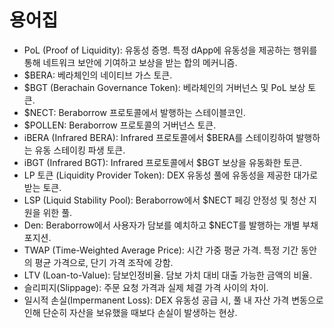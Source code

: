 # 용어집

* PoL (Proof of Liquidity): 유동성 증명. 특정 dApp에 유동성을 제공하는 행위를 통해 네트워크 보안에 기여하고 보상을 받는 합의 메커니즘.
* $BERA: 베라체인의 네이티브 가스 토큰.
* $BGT (Berachain Governance Token): 베라체인의 거버넌스 및 PoL 보상 토큰.
* $NECT: Beraborrow 프로토콜에서 발행하는 스테이블코인.
* $POLLEN: Beraborrow 프로토콜의 거버넌스 토큰.
* iBERA (Infrared BERA): Infrared 프로토콜에서 $BERA를 스테이킹하여 발행하는 유동 스테이킹 파생 토큰.
* iBGT (Infrared BGT): Infrared 프로토콜에서 $BGT 보상을 유동화한 토큰.
* LP 토큰 (Liquidity Provider Token): DEX 유동성 풀에 유동성을 제공한 대가로 받는 토큰.
* LSP (Liquid Stability Pool): Beraborrow에서 $NECT 페깅 안정성 및 청산 지원을 위한 풀.
* Den: Beraborrow에서 사용자가 담보를 예치하고 $NECT를 발행하는 개별 부채 포지션.
* TWAP (Time-Weighted Average Price): 시간 가중 평균 가격. 특정 기간 동안의 평균 가격으로, 단기 가격 조작에 강함.
* LTV (Loan-to-Value): 담보인정비율. 담보 가치 대비 대출 가능한 금액의 비율.
* 슬리피지(Slippage): 주문 요청 가격과 실제 체결 가격 사이의 차이.
* 일시적 손실(Impermanent Loss): DEX 유동성 공급 시, 풀 내 자산 가격 변동으로 인해 단순히 자산을 보유했을 때보다 손실이 발생하는 현상.
